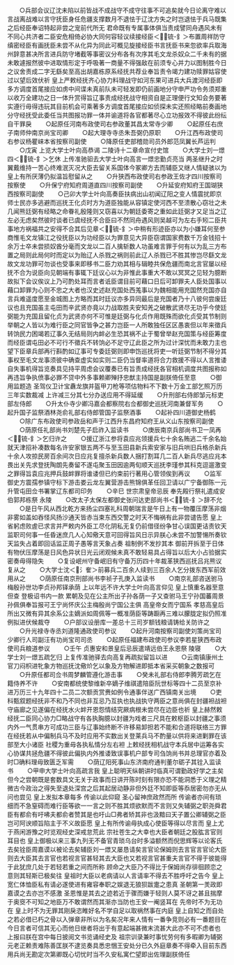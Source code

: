 <!-- { "loadSidebar": true } -->
　　○兵部会议辽沈未陷以前皆战不成战守不成守往事不可追矣就今日论离守难以言战离战难以言守抚臣身任危疆支撑数月不退怯于辽沈方失之时岂退怯于兵马既集之后经臣奉诏特起非尝之宠前代所无  君命既有专属事体俱当责成譬同舟遇风未有不同心共济者二臣安危相倚必协大同何容轻议续接经臣＜锍-釒＞布置周祥防守缜密经臣有画抚臣未尝不从化异为同此可概见旋接经臣书言抚臣书来忽欲率兵取海州辞意甚决所言进兵防守堵截等事密议分布各有次序其毛文龙杀奴众二千未有的据未敢遽报然彼中进取情形定于呼吸著一商量不得强敌在前须专心并力以图制胜今日之议舍责成二字无繇矣至高出胡嘉栋原系经抚共荐业奉旨责令竭力建功赎罪姑容使过以望后效伏祈  皇上严敕经抚齐心协力料理战守如河东果可进兵大兵渡河经臣即多方调度首尾接应如虏中间谍未真前队未可轻发即仍前画地分守申严功令务须郑重以收万全建功之日一体升赏得旨辽事责成经抚战守相资自是正理便行文知会务要著实遵行毋得违玩其目前机会可乘著多方调度首尾接应如侦探未实还照经略前奏画地分守经抚受此委任当共图报功罪一体并谕道将各官都著尽心立功报效不得彼此纷纭自干罪戾
　　○起原任河南布政使司右参政董其昌太常寺少卿
　　○起原任右庶子南师仲南京尚宝司卿
　　○起大理寺寺丞朱吾弼仍原职
　　○升江西布政使司右参议杨瞿崃本省按察司副使
　　○降原任吏部稽勋司员外郎范凤翼长芦运判
　　○戊寅  上览大学士叶向高恭谒  二陵诗十二章命宣付史馆
　　○大学士刘一燝四＜锍-釒＞乞休  上传准驰驲去大学士叶向高言一燝忠勤贞亮当  两圣继升之时翼戴维持一苦心终难泯灭况大臣去留关系国体今冢卿方去而辅臣又继人情疑骇以为皇上有所厌薄仍拟温旨慰留从之
　　○升狭西布政使司右参政王佐才四川按察司按察使
　　○升保宁府知府周道直四川按察司副使
　　○升延安府知府王国瑚狭西按察司副使
　　○己卯大学士叶向高奏臣扶病出山初闻辽阳之变人情震扰即京师士民亦多逃避而巡抚王化贞时方为道臣独能从容镇定使河西不至溃散心窃壮之未几闻熊廷弼有经略之命眷礼殷隆则又窃喜以为朝廷委寄之重如此廷弼才又足当之辽左必无虑矣然彼时谈者已虞经抚不合臣曰不然同舟遇风则吴越可为左右手矧二臣共事地方祸福共之安得不合其后见章＜锍-釒＞中稍有形迹臣亦以为小嫌耳何至参商惟毛文龙镇江之役抚臣以为功经臣以为罪意见大异臣窃谓国家费数千万金钱招十余万士卒未尝损奴酋分毫而文龙以二百人擒斩数人功虽难言罪于何有以为乱三方布置之局则此局何时而定以为贻辽人杀戮之祸则前此辽人杀戮已不胜其惨岂尽繇文龙故文龙功罪可勿谈也受事来即移书二臣力劝其相与辑睦共保危疆而南北言官屡以经抚不合为说臣向见朝端有事辄下廷议心以为非惟此事重大不敢以冥冥之见轻为臆断故拟下会议俟议上乃可酌处耳而言者诋臣谓目前可藉口日后可卸罪夫人臣处国事以藉口卸罪为心则不忠之大者也汉史述赵充国处西羗事以为魏相能用充国然充国亦自言兵难遥度愿至金城图上方略而其时廷议亦多异同最后是充国者乃十八彼何尝废廷议也且充国虽主屯田而辛武贤亦竟以力战取胜夫安知羌之破散武贤尽无功乎今使廷弼能为充国且留化贞为武贤亦何不可惟是廷弼与化贞作用既殊而欲化贞受其节制则举朝之人皆以为难行臣之同官皆争之甚力岂臣一人所敢独任区区愚衷但以年来徵兵转饷民力困竭若辽事久无结局则内衅必生恐其祸不止于蜀曾举赵充国策与经臣筹度而经臣谓屯田必不可行不徵兵不转饷必不足守辽此臣之所为过计深忧而未敢力主也望下臣章兵部再行斟酌如辽事可专委廷弼则即申饬巡抚将吏一听廷弼节制不得分其事权至毛文龙事须彼中确查虚实如实则二臣仍当督率道将合力救援不得以人言推诿自失事机得旨览奏具见持平周虑会议覆奏已有旨责成经抚各官相机调度共图报称如再违旨争执偾事必罪不贷中外多事赖卿殚抒忠猷主持国是副朕倚任至意
　　○御用监题造  圣驾仪卫计宝纛龙旗并盔甲刀枪等项估物料不下数十万金工部乞照万历三年实数裁减  上许减三分其七分办送应用不得延缓
　　○升刑部右侍郎邹元标吏部左侍郎
　　○升太仆寺少卿冯嘉会都察院右佥都御史巡抚河南兼督军务
　　○起升国子监祭酒林尧俞礼部右侍郎管国子监祭酒事
　　○起补四川道御史杨鹤
　　○除广东布政使司参政岳和声于江西升东昌府知府王从义山东按察司副使
　　○荫原任礼部尚书刘楚先子启祚入监读书
　　○庚辰南京兵部尚书卫一凤再＜锍-釒＞乞归许之
　　○援辽浙江参将袁应兆领援兵七十余名贿逃二千余名始就天津招补凑数每名许安家银五两不与至玉田县新兵索安家与旧兵哄旧兵格杀新兵十余人攻掠民房百余间次日应兆复擅杀新兵数人捆打割耳几二百人新兵尽逃应兆本畏出关先求登抚陶朗先奏留不遂屯聚玉田因逾两旬顺天巡抚李瑾参其科克逗遛激变之罪得旨袁应兆押兵鼓衅罪将谁诿但已约束前行著用心管领俟到再议
　　○监军御史方震孺参镇守标下游击娄云龙左翼营游击熊锦俱革任回卫请以广宁备御陈一元升管屯田佥书署掌辽东都司印务
　　○辛巳  世宗肃皇帝忌辰  奉先殿行祭礼遣成安伯郭邦栋祭  永陵
　　○改太子太保左都御史张问达吏部尚书＜锍-釒＞辞不允
　　○是日午风从西北乾方来扬尘四塞礼科周朝瑞言是午日上有一物覆压摩荡非烟非雾如盖如吞怪风扬沙通天皆赤当束东西交警之时天不悔祸有此非尝谴告愿  皇上省躬虑败虗已求言并严敕内外臣工尽化阴私无复仍前借径纷争甘心误国更诘责钦天监职司何事一任昏迷庶几人心知儆天意可回得旨风日示异朕心未尝不加警愓所奏钦天监失占着即回话监正周子愚等言天象占奏  祖制例不发抄其本  御前开拆至于日体有物伏压摩荡是日风色异状日光云闭观候未真不敢轻易具占得旨以后大小占验据实密奏毋得隐失
　　○复设岷州守备岷旧有守备万历四十年裁革狭西巡抚吕兆熊议复从之
　　○大学士沈＜氵隺＞前募兵二百余人续到三百余人乞分拨东西军前效用从之
　　○荫原任南京刑部尚书李祯子孔庚入监读书
　　○南京礼部咨送驸马梅殷孙世功李贞孙邦铎承荫  上以年远不许大学士叶向高言仰见  皇上慎重名器至意但查  登极诏书内一款  累朝及见在公主所出子孙各荫一子又查驸马王宁孙国蕃周景孙佩俱奉旨报可王宁尚怀庆公主梅殷尚宁国公主俱  高皇帝女而宁国系  孝慈高皇后所出又微有异其余系公主嫡派如周佩等一概准荫臣等踌蹰再三难以朦胧定拟仍照准例拟进伏候裁夺
　　○户部议设册库一差总十三司岁额钱粮请铸给关防许之
　　○升光禄寺寺丞刘道隆通政使司参议
　　○起升河南按察司副使刘策尚宝司少卿行人司副汪有功尚宝司司丞
　　○起原任福建布政使司参议李若星狭西布政使司兵粮道参议
　　○壬午  贞惠安和景皇后忌辰遣靖远伯王永恩祭  陵寝
　　○大学士刘一燝五疏乞归  上复传准驰驿去向高复再疏拟留旨以进
　　○云南镇康州土官刀闷枳进牝象方物巡抚沈儆炌乞以象及方物解进即抵本省采买朝象之数报可
　　○升原任都司佥书周梦麟管遵化游击事
　　○癸未礼部右侍郎李腾芳疏乞在籍侍养不许
　　○安南都统使黎维新卒嫡子维祺遣陪臣阮世标等四十二员至京补进万历三十九年四十二员二次额贡赏赉如例令通事伴送广西镇南关出境
　　○吏科甄叙题经抚非不和乃不同也非互忌乃互执也执战执守两臣之意尚俱在封疆袒战袒守庙廊之见遂偏在经抚水火衅开恩怨情结究厥病根未尝尽在边臣也祈  皇上赫然敕经抚二臣同心协力□略战守有各执胸臆以封疆为戏者三尺具在敕枢臣以封疆之事须内外一气贯串方可成功三臣与辽事始终断不许移易卸担若不能和合道将联络三方罪在经抚若从中偏制兵马不及时应用不实数出关登莱兵马不酌量以供将来进剿罪在该部至大小诸臣  社稷为重毋各执私情分左右袒  上敕经抚相机战守本兵居中运筹各实心协谋共拯危疆不得彼此偏执内外推诿致误事机户部专司刍饷尚书并总理官亦着及时□确料理毋致匮乏军需
　　○荫辽阳死事山东济南府通判董尔砺子其铨入监读书
　　○甲申大学士叶向高疏言我  皇上聪明天纵朝讲时临真可谓勤政好学之主矣但今之尝朝既是套数具文无关于政事而日讲开陈时刻有限亦恐不能洞悉于义理之精微古今政治之得失至退处深宫之后其起居动静非但外廷不知即臣等忝居密勿亦无从问也尝见  皇上发拟本章每多  传谕以此仰窥  圣心留神庶政然而所  传谕者亦间有琐细而不急窒碍而难行臣等欲一一言之则不胜其烦欲默而不言则又失辅弼之职尧舜君臣有都俞有吁咈夫都俞者赞其是也吁山□弗者矫其非也汲黯曰天子置公卿辅弼之臣岂可阿谀顺旨陷主于不义故臣愿  皇上有所传谕毋执成心使臣等得以尽言而  皇上尤于燕闲游豫之时览观经史深戒怠荒此  宗社苍生之大幸也大臣者朝廷之股肱言官则耳目也  皇上御极以来三事九列无不备官青琐乌台时多溢额然而倪思辉等以论客氏去矣铨臣周嘉谟以被论去矣辅臣刘一燝又屡恳请矣言官论保姆则去言官言官论大臣则去大臣其去言官也若视言官甚轻其去大臣也又若视言官甚重夫言官不得于彼能得于此犹庶几处于若轻若重之间而所称  顾命之大臣乃不得比于保姆尚存徘徊顾恋之意则其轻斯已极矣往  皇祖时大臣以老病请以人言请率不得去不胜呼吁之告今  皇上宽仁体恤臣私有请必遂使进有雍容奉职之娱退无狼狈跋疐之患真  圣朝第一羙政即嘉谟之去亦岂不感激  圣恩惟是其去之迹若近于骤而嫌于轻则人莫不讶之甚且揣摩于奥窔不可知之地臣万不敢谓然而其渐亦当防也王安一阉竖耳在  先帝时不为无功在  皇上时不为无罪其刚戾恣睢好名不学自足以取祸然事在内庭  皇上自知之而自处之若必借已朽之骨以入弹章非所以为名矣况年来人情有一番争竞则必有一番题目在今日言者可信其无心而他日继者将出于有意起端甚微末流甚大此亦不可不虑者也  上报曰朕在宫中每日披阅文书览诵经史及  祖宗训录兼时事忧劳何有多暇卿为辅弼元老正赖责难陈善匡朕不逮览奏具悉忠悃王安处分已久外庭章奏不得牵入目前东西用兵尚无勘定次第卿既心切忧时当不久安私寓伫望即出佐理副朕倚任
